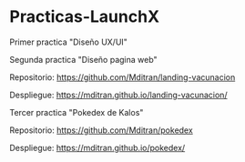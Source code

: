 # Practicas-LaunchX

Primer practica "Diseño UX/UI"


Segunda practica "Diseño pagina web"

Repositorio: https://github.com/Mditran/landing-vacunacion

Despliegue: https://mditran.github.io/landing-vacunacion/


Tercer practica "Pokedex de Kalos"

Repositorio: https://github.com/Mditran/pokedex

Despliegue: https://mditran.github.io/pokedex/
